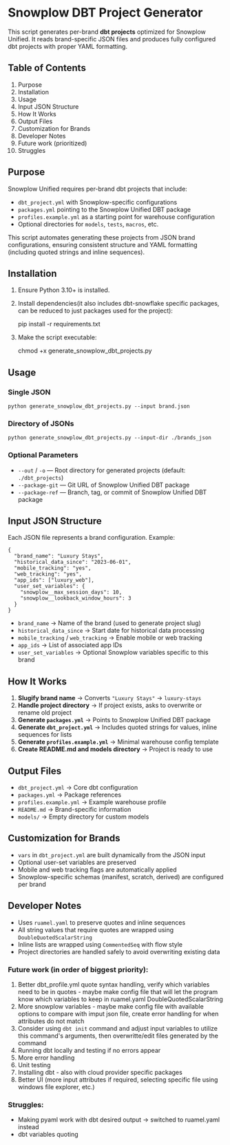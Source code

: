 # Snowplow DBT Project Generator

This script generates per-brand **dbt projects** optimized for Snowplow Unified. It reads brand-specific JSON files and produces fully configured dbt projects with proper YAML formatting.

## Table of Contents
1. Purpose
2. Installation
3. Usage
4. Input JSON Structure
5. How It Works
6. Output Files
7. Customization for Brands
8. Developer Notes
9. Future work (prioritized)
10. Struggles

## Purpose

Snowplow Unified requires per-brand dbt projects that include:

- `dbt_project.yml` with Snowplow-specific configurations
- `packages.yml` pointing to the Snowplow Unified DBT package
- `profiles.example.yml` as a starting point for warehouse configuration
- Optional directories for `models`, `tests`, `macros`, etc.

This script automates generating these projects from JSON brand configurations, ensuring consistent structure and YAML formatting (including quoted strings and inline sequences).

## Installation

1. Ensure Python 3.10+ is installed.
2. Install dependencies(it also includes dbt-snowflake specific packages, can be reduced to just packages used for the project):

    pip install -r requirements.txt

3. Make the script executable:

    chmod +x generate_snowplow_dbt_projects.py

## Usage

### Single JSON

    python generate_snowplow_dbt_projects.py --input brand.json

### Directory of JSONs

    python generate_snowplow_dbt_projects.py --input-dir ./brands_json

### Optional Parameters

- `--out` / `-o` — Root directory for generated projects (default: `./dbt_projects`)
- `--package-git` — Git URL of Snowplow Unified DBT package
- `--package-ref` — Branch, tag, or commit of Snowplow Unified DBT package

## Input JSON Structure

Each JSON file represents a brand configuration. Example:

    {
      "brand_name": "Luxury Stays",
      "historical_data_since": "2023-06-01",
      "mobile_tracking": "yes",
      "web_tracking": "yes",
      "app_ids": ["luxury_web"],
      "user_set_variables": {
        "snowplow__max_session_days": 10,
        "snowplow__lookback_window_hours": 3
      }
    }

- `brand_name` → Name of the brand (used to generate project slug)
- `historical_data_since` → Start date for historical data processing
- `mobile_tracking` / `web_tracking` → Enable mobile or web tracking
- `app_ids` → List of associated app IDs
- `user_set_variables` → Optional Snowplow variables specific to this brand

## How It Works

1. **Slugify brand name** → Converts `"Luxury Stays"` → `luxury-stays`
2. **Handle project directory** → If project exists, asks to overwrite or rename old project
3. **Generate `packages.yml`** → Points to Snowplow Unified DBT package
4. **Generate `dbt_project.yml`** → Includes quoted strings for values, inline sequences for lists
5. **Generate `profiles.example.yml`** → Minimal warehouse config template
6. **Create README.md and models directory** → Project is ready to use

## Output Files

- `dbt_project.yml` → Core dbt configuration
- `packages.yml` → Package references
- `profiles.example.yml` → Example warehouse profile
- `README.md` → Brand-specific information
- `models/` → Empty directory for custom models

## Customization for Brands

- `vars` in `dbt_project.yml` are built dynamically from the JSON input
- Optional user-set variables are preserved
- Mobile and web tracking flags are automatically applied
- Snowplow-specific schemas (manifest, scratch, derived) are configured per brand

## Developer Notes

- Uses `ruamel.yaml` to preserve quotes and inline sequences
- All string values that require quotes are wrapped using `DoubleQuotedScalarString`
- Inline lists are wrapped using `CommentedSeq` with flow style
- Project directories are handled safely to avoid overwriting existing data

### Future work (in order of biggest priority):
1. Better dbt_profile.yml quote syntax handling, verify which variables need to be in quotes - maybe make config file that will let the program know which variables to keep in ruamel.yaml DoubleQuotedScalarString
2. More snowplow variables - maybe make config file with available options to compare with imput json file, create error handling for when attributes do not match
3. Consider using ```dbt init``` command and adjust input variables to utilize this command's arguments, then overwritte/edit files generated by the command
4. Running dbt locally and testing if no errors appear
6. More error handling
7. Unit testing
8. Installing dbt - also with cloud provider specific packages
9. Better UI (more input attributes if required, selecting specific file using windows file explorer, etc.)
   



### Struggles:
- Making pyaml work with dbt desired output -> switched to ruamel.yaml instead
- dbt variables quoting
